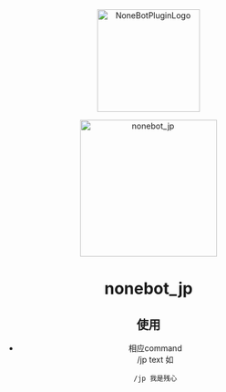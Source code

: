 <div align="center">
  <a href="https://v2.nonebot.dev/store"><img src="https://github.com/A-kirami/nonebot-plugin-template/blob/resources/nbp_logo.png" width="180" height="180" alt="NoneBotPluginLogo"></a>
  <br>
  <p><img src="https://github.com/A-kirami/nonebot-plugin-template/blob/resources/NoneBotPlugin.svg" width="240" alt="nonebot_jp"></p>
</div>

<div align="center">

# nonebot_jp
## 使用
* 相应command  
  /jp text 如
  ```
  /jp 我是残心
  ```

